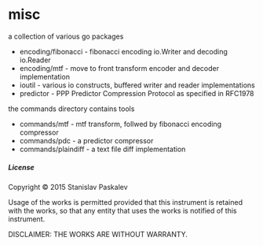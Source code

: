 # misc
a collection of various go packages

* encoding/fibonacci - fibonacci encoding io.Writer and decoding io.Reader
* encoding/mtf - move to front transform encoder and decoder implementation
* ioutil - various io constructs, buffered writer and reader implementations
* predictor - PPP Predictor Compression Protocol as specified in RFC1978

the commands directory contains tools

* commands/mtf - mtf transform, follwed by fibonacci encoding compressor
* commands/pdc - a predictor compressor
* commands/plaindiff - a text file diff implementation

##### License

Copyright ©  2015 Stanislav Paskalev

Usage of the works is permitted provided that this instrument is retained with the works, so that any entity that uses the works is notified of this instrument.

DISCLAIMER: THE WORKS ARE WITHOUT WARRANTY.